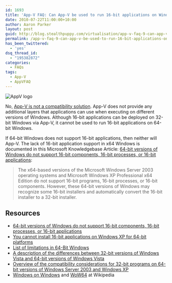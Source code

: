 ```yaml
---
id: 1693
title: 'App-V FAQ: Can App-V be used to run 16-bit applications on Windows x64?'
date: 2010-07-22T11:00:00+10:00
author: Aaron Parker
layout: post
guid: http://blog.stealthpuppy.com/virtualisation/app-v-faq-9-can-app-v-be-used-to-run-16-bit-applications-on-windows-x64
permalink: /app-v-faq-9-can-app-v-be-used-to-run-16-bit-applications-on-windows-x64/
has_been_twittered:
  - 'yes'
dsq_thread_id:
  - "195382872"
categories:
  - FAQs
tags:
  - App-V
  - AppVFAQ
---
```

![AppV logo]({{site.baseurl}}/media/2010/06/AppVFAQLogo.png)

No, [App-V is not a compatibility solution]({{site.baseurl}}/virtualisation/app-v-faq-7-is-app-v-an-application-compatibility-solution). App-V does not provide any additional layers that applications can use when executing on different versions of Windows. Although 16-bit applications can be deployed on 32-bit Windows via App-V, it cannot be used to run 16-bit applications on 64-bit Windows.

If 64-bit Windows does not support 16-bit applications, then neither will App-V. The lack of 16-bit application support in x64 Windows is documented in this Microsoft Knowledgebase Article: [64-bit versions of Windows do not support 16-bit components, 16-bit processes, or 16-bit applications](http://support.microsoft.com/kb/896458):

> The x64-based versions of the Microsoft Windows Server 2003 operating systems and Microsoft Windows XP Professional x64 Edition do not support 16-bit programs, 16-bit processes, or 16-bit components. However, these 64-bit versions of Windows may recognize some 16-bit installers and automatically convert the 16-bit installer to a 32-bit installer.

## Resources

* [64-bit versions of Windows do not support 16-bit components, 16-bit processes, or 16-bit applications](http://support.microsoft.com/kb/896458)
* [You cannot install 16-bit applications on Windows XP for 64-bit platforms](http://support.microsoft.com/kb/298218/)
* [List of limitations in 64-Bit Windows](http://support.microsoft.com/kb/282423/)
* [A description of the differences between 32-bit versions of Windows Vista and 64-bit versions of Windows Vista](http://support.microsoft.com/kb/946765/)
* [Overview of the compatibility considerations for 32-bit programs on 64-bit versions of Windows Server 2003 and Windows XP](http://support.microsoft.com/kb/896456/)
* [Windows on Windows](http://en.wikipedia.org/wiki/Windows_on_Windows) and [WoW64](http://en.wikipedia.org/wiki/WOW64) at Wikipedia

